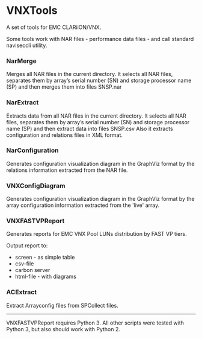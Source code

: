 # VNXTools
A set of tools for EMC CLARiiON/VNX.

Some tools work with NAR files - performance data files - and call standard naviseccli utility.


### NarMerge

Merges all NAR files in the current directory.
It selects all NAR files, separates them by array’s serial number (SN) and storage processor name (SP) and then merges them into files SNSP.nar

### NarExtract

Extracts data from all NAR files in the current directory.
It selects all NAR files, separates them by array’s serial number (SN) and storage processor name (SP) and then extract data into files SNSP.csv
Also it extracts configuration and relations files in XML format.

### NarConfiguration

Generates configuration visualization diagram in the GraphViz format by the relations information extracted from the NAR file.

### VNXConfigDiagram

Generates configuration visualization diagram in the GraphViz format by the array configuration information extracted from the 'live' array.

### VNXFASTVPReport

Generates reports for EMC VNX Pool LUNs distribution by FAST VP tiers.

Output report to:
- screen - as simple table
- csv-file
- carbon server
- html-file - with diagrams

### ACExtract

Extract Arrayconfig files from SPCollect files.

---
VNXFASTVPReport requires Python 3.
All other scripts were tested with Python 3, but also should work with Python 2.
